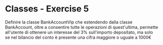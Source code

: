 # Classes - Exercise 5

Definire la classe BankAccountVip che estendendo dalla classe BankAccount, oltre a consentire tutte le operazioni di quest'ultima, permette all'utente di ottenere un interesse del 3% sull'importo depositato, ma solo se nel bilancio del conto è presente una cifra maggiore o uguale a 1000€
